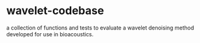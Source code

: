 # wavelet-codebase
a collection of functions and tests to evaluate a wavelet denoising method developed for use in bioacoustics.
